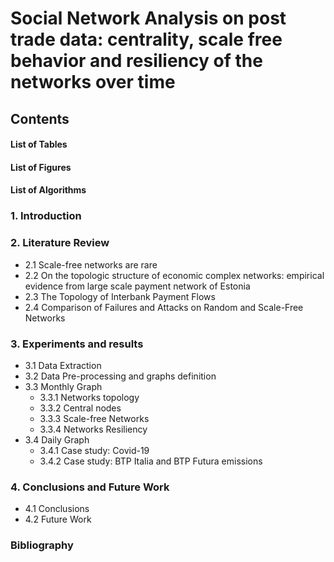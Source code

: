 # Social Network Analysis on post trade data: centrality, scale free behavior and resiliency of the networks over time

## Contents

#### List of Tables 
#### List of Figures
#### List of Algorithms 

### 1. Introduction 
### 2. Literature Review 
- 2.1 Scale-free networks are rare 
- 2.2 On the topologic structure of economic complex networks: empirical evidence from large scale payment network of Estonia
- 2.3 The Topology of Interbank Payment Flows 
- 2.4 Comparison of Failures and Attacks on Random and Scale-Free Networks
### 3. Experiments and results
- 3.1 Data Extraction 
- 3.2 Data Pre-processing and graphs definition 
- 3.3 Monthly Graph 
  - 3.3.1 Networks topology 
  - 3.3.2 Central nodes
  - 3.3.3 Scale-free Networks 
  - 3.3.4 Networks Resiliency 
- 3.4 Daily Graph
  - 3.4.1 Case study: Covid-19
  - 3.4.2 Case study: BTP Italia and BTP Futura emissions 
### 4. Conclusions and Future Work
- 4.1 Conclusions
- 4.2 Future Work 
### Bibliography 






